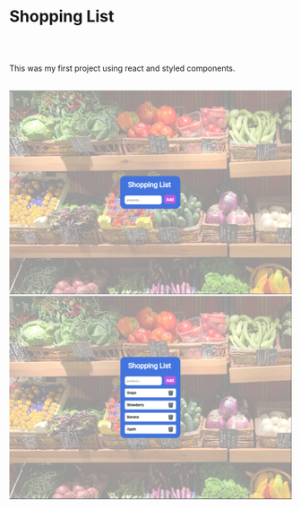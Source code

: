 <h1>Shopping List</h1>
<br>
<br>
<p>This was my first project using react and styled components.</p>
<br>
<img src="https://github.com/luisLopesjr/shopping-list/blob/main/src/img/print_shopping_list.PNG?raw=true" />
<br>
<img src="https://github.com/luisLopesjr/shopping-list/blob/main/src/img/print_shopping_list2.PNG?raw=true" />



